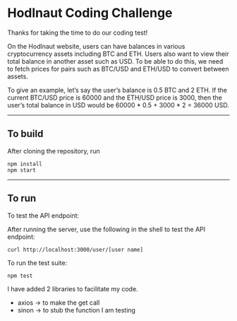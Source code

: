 # Hodlnaut Coding Challenge

Thanks for taking the time to do our coding test!

On the Hodlnaut website, users can have balances in various cryptocurrency assets including BTC and ETH. Users also want to view their total balance in another asset such as USD. To be able to do this, we need to fetch prices for pairs such as BTC/USD and ETH/USD to convert between assets.

To give an example, let’s say the user’s balance is 0.5 BTC and 2 ETH. If the current BTC/USD price is 60000 and the ETH/USD price is 3000, then the user’s total balance in USD would be 60000 \* 0.5 + 3000 \* 2 = 36000 USD.

---

## To build

After cloning the repository, run

```
npm install
npm start
```

---

## To run

To test the API endpoint:

After running the server, use the following in the shell to test the API endpoint:

```
curl http://localhost:3000/user/[user name]
```

To run the test suite:

```
npm test
```

I have added 2 libraries to facilitate my code.

-   axios -> to make the get call
-   sinon -> to stub the function I am testing
